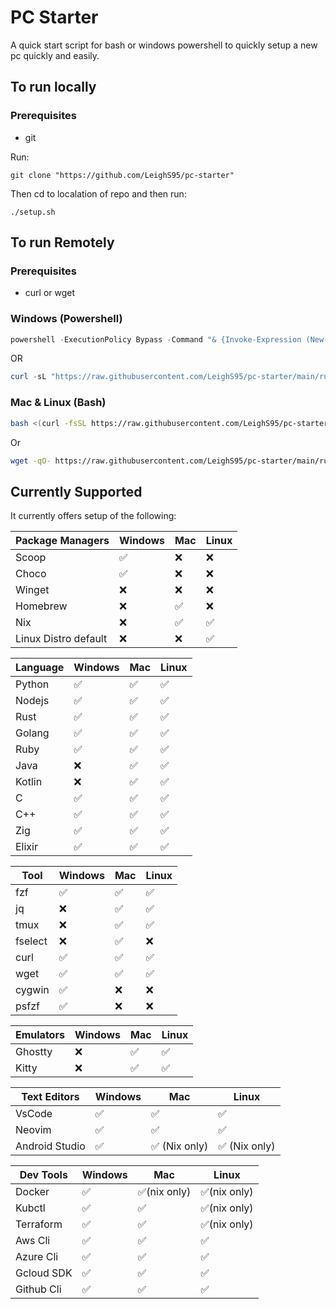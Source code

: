 # PC Starter

A quick start script for bash or windows powershell to quickly setup a new pc quickly and easily.

## To run locally

### Prerequisites
 - git

Run:
```
git clone "https://github.com/LeighS95/pc-starter"
```

Then cd to localation of repo and then run:

```
./setup.sh
```

## To run Remotely

### Prerequisites
 - curl or wget

### Windows (Powershell)

```powershell
powershell -ExecutionPolicy Bypass -Command "& {Invoke-Expression (New-Object System.Net.WebClient).DownloadString('https://raw.githubusercontent.com/LeighS95/pc-starter/main/run.ps1')}"
```

OR

```powershell
curl -sL "https://raw.githubusercontent.com/LeighS95/pc-starter/main/run.ps1" | powershell -ExecutionPolicy Bypass -File -
```

### Mac & Linux (Bash)

```bash
bash <(curl -fsSL https://raw.githubusercontent.com/LeighS95/pc-starter/main/run.sh)
```

Or

```bash
wget -qO- https://raw.githubusercontent.com/LeighS95/pc-starter/main/run.sh | bash
```

## Currently Supported

It currently offers setup of the following:

|Package Managers    | Windows | Mac | Linux |
|--------------------|---------|-----|-------|
|Scoop               | ✅      | ❌ | ❌   |
|Choco               | ✅      | ❌ | ❌   |
|Winget              | ❌      | ❌ | ❌   |
|Homebrew            | ❌      | ✅ | ❌   |
|Nix                 | ❌      | ✅ | ✅   |
|Linux Distro default| ❌      | ❌ | ✅   |


|Language|Windows|Mac |Linux|
|--------|-------|----|-----|
|Python  | ✅   | ✅ | ✅ |
|Nodejs  | ✅   | ✅ | ✅ |
|Rust    | ✅   | ✅ | ✅ |
|Golang  | ✅   | ✅ | ✅ |
|Ruby    | ✅   | ✅ | ✅ |
|Java    | ❌   | ✅ | ✅ |
|Kotlin  | ❌   | ✅ | ✅ |
|C       | ✅   | ✅ | ✅ |
|C++     | ✅   | ✅ | ✅ |
|Zig     | ✅   | ✅ | ✅ |
|Elixir  | ✅   | ✅ | ✅ |


|Tool   |Windows|Mac|Linux|
|-------|-------|---|-----|
|fzf    | ✅   |✅ |✅  |
|jq     | ❌   |✅ |✅  |
|tmux   | ❌   |✅ |✅  |
|fselect| ❌   |✅ |❌  |
|curl   | ✅   |✅ |✅  |
|wget   | ✅   |✅ |✅  |
|cygwin | ✅   |❌ |❌  |
|psfzf  | ✅   |❌ |❌  |

|Emulators |Windows|Mac|Linux|
|----------|-------|---|-----|
|Ghostty   | ❌   |✅ |✅  |
|Kitty     | ❌   |✅ |✅  |

|Text Editors  |Windows|Mac            |Linux          |
|--------------|-------|---------------|---------------|
|VsCode        | ✅   | ✅            | ✅            |
|Neovim        | ✅   | ✅            | ✅            |
|Android Studio| ✅   | ✅ (Nix only) | ✅ (Nix only) |

|Dev Tools |Windows|Mac           |Linux         |
|----------|-------|--------------|--------------|
|Docker    | ✅   | ✅(nix only) | ✅(nix only) |
|Kubctl    | ✅   | ✅           | ✅(nix only) |
|Terraform | ✅   | ✅           | ✅(nix only) |
|Aws Cli   | ✅   | ✅           | ✅           |
|Azure Cli | ✅   | ✅           | ✅           |
|Gcloud SDK| ✅   | ✅           | ✅           |
|Github Cli| ✅   | ✅           | ✅           |